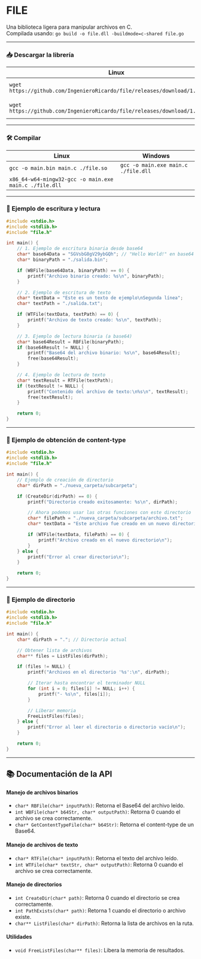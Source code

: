 # FILE
Una biblioteca ligera para manipular archivos en C.  
Compilada usando: `go build -o file.dll -buildmode=c-shared file.go`

---

### 📥 Descargar la librería

| Linux | Windows |
| --- | --- |
| `wget https://github.com/IngenieroRicardo/file/releases/download/1.0/file.so` | `Invoke-WebRequest https://github.com/IngenieroRicardo/file/releases/download/1.0/file.dll -OutFile ./file.dll` |
| `wget https://github.com/IngenieroRicardo/file/releases/download/1.0/file.h` | `Invoke-WebRequest https://github.com/IngenieroRicardo/file/releases/download/1.0/file.h -OutFile ./file.h` |

---

### 🛠️ Compilar

| Linux | Windows |
| --- | --- |
| `gcc -o main.bin main.c ./file.so` | `gcc -o main.exe main.c ./file.dll` |
| `x86_64-w64-mingw32-gcc -o main.exe main.c ./file.dll` |  |

---

### 🧪 Ejemplo de escritura y lectura

```c
#include <stdio.h>
#include <stdlib.h>
#include "file.h"

int main() {
    // 1. Ejemplo de escritura binaria desde base64
    char* base64Data = "SGVsbG8gV29ybGQh"; // "Hello World!" en base64
    char* binaryPath = "./salida.bin";

    if (WBFile(base64Data, binaryPath) == 0) {
        printf("Archivo binario creado: %s\n", binaryPath);
    }

    // 2. Ejemplo de escritura de texto
    char* textData = "Este es un texto de ejemplo\nSegunda línea";
    char* textPath = "./salida.txt";

    if (WTFile(textData, textPath) == 0) {
        printf("Archivo de texto creado: %s\n", textPath);
    }

    // 3. Ejemplo de lectura binaria (a base64)
    char* base64Result = RBFile(binaryPath);
    if (base64Result != NULL) {
        printf("Base64 del archivo binario: %s\n", base64Result);
        free(base64Result);
    }

    // 4. Ejemplo de lectura de texto
    char* textResult = RTFile(textPath);
    if (textResult != NULL) {
        printf("Contenido del archivo de texto:\n%s\n", textResult);
        free(textResult);
    }

    return 0;
}
```

---

### 🧪 Ejemplo de obtención de content-type

```c
#include <stdio.h>
#include <stdlib.h>
#include "file.h"

int main() {
    // Ejemplo de creación de directorio
    char* dirPath = "./nueva_carpeta/subcarpeta";

    if (CreateDir(dirPath) == 0) {
        printf("Directorio creado exitosamente: %s\n", dirPath);

        // Ahora podemos usar las otras funciones con este directorio
        char* filePath = "./nueva_carpeta/subcarpeta/archivo.txt";
        char* textData = "Este archivo fue creado en un nuevo directorio";

        if (WTFile(textData, filePath) == 0) {
            printf("Archivo creado en el nuevo directorio\n");
        }
    } else {
        printf("Error al crear directorio\n");
    }

    return 0;
}
```

---

### 🧪 Ejemplo de directorio

```c
#include <stdio.h>
#include <stdlib.h>
#include "file.h"

int main() {
    char* dirPath = "."; // Directorio actual

    // Obtener lista de archivos
    char** files = ListFiles(dirPath);

    if (files != NULL) {
        printf("Archivos en el directorio '%s':\n", dirPath);

        // Iterar hasta encontrar el terminador NULL
        for (int i = 0; files[i] != NULL; i++) {
            printf("- %s\n", files[i]);
        }

        // Liberar memoria
        FreeListFiles(files);
    } else {
        printf("Error al leer el directorio o directorio vacío\n");
    }

    return 0;
}
```

---

## 📚 Documentación de la API

#### Manejo de archivos binarios
- `char* RBFile(char* inputPath)`: Retorna el Base64 del archivo leído.
- `int WBFile(char* b64Str, char* outputPath)`: Retorna 0 cuando el archivo se crea correctamente.
- `char* GetContentTypeFile(char* b64Str)`: Retorna el content-type de un Base64.

#### Manejo de archivos de texto
- `char* RTFile(char* inputPath)`: Retorna el texto del archivo leído.
- `int WTFile(char* textStr, char* outputPath)`: Retorna 0 cuando el archivo se crea correctamente.

#### Manejo de directorios
- `int CreateDir(char* path)`: Retorna 0 cuando el directorio se crea correctamente.
- `int PathExists(char* path)`: Retorna 1 cuando el directorio o archivo existe.
- `char** ListFiles(char* dirPath)`: Retorna la lista de archivos en la ruta.

#### Utilidades
- `void FreeListFiles(char** files)`: Libera la memoria de resultados.

